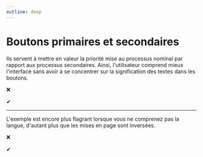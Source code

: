 ```yaml
---
outline: deep
---
```


# Boutons primaires et secondaires

Ils servent à mettre en valeur la priorité mise au processus nominal par rapport
aux processus secondaires. Ainsi, l'utilisateur comprend mieux l'interface sans
avoir à se concentrer sur la signification des textes dans les boutons.

<script lang="ts" setup>
import BadChoices from './boutons-primaires-et-secondaires/BadChoices.vue'
import GoodChoices from './boutons-primaires-et-secondaires/GoodChoices.vue'
import ArabicBadChoices from './boutons-primaires-et-secondaires/ArabicBadChoices.vue'
import ArabicGoodChoices from './boutons-primaires-et-secondaires/ArabicGoodChoices.vue'
</script>

❌ <BadChoices />

✔ <GoodChoices />

---

L'exemple est encore plus flagrant lorsque vous ne comprenez pas la langue,
d'autant plus que les mises en page sont inversées.

❌ <ArabicBadChoices />

✔ <ArabicGoodChoices />
